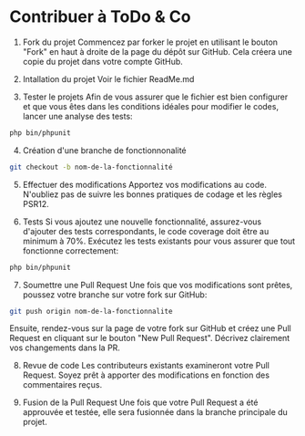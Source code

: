# Contribuer à ToDo & Co

1.  Fork du projet 
Commencez par forker le projet en utilisant le bouton "Fork" en haut à droite de la page du dépôt sur GitHub. Cela créera une copie du projet dans votre compte GitHub.

2.  Intallation du projet 
Voir le fichier ReadMe.md

3.  Tester le projets
Afin de vous assurer que le fichier est bien configurer et que vous êtes dans les conditions idéales pour modifier le codes, lancer une analyse des tests:
```bash
php bin/phpunit
``` 

4.  Création d'une branche de fonctionnonalité
```bash
git checkout -b nom-de-la-fonctionnalité 
``` 

5.  Effectuer des modifications
Apportez vos modifications au code. N'oubliez pas de suivre les bonnes pratiques de codage et les règles PSR12.

6.  Tests
Si vous ajoutez une nouvelle fonctionnalité, assurez-vous d'ajouter des tests correspondants, le code coverage doit être au minimum à 70%. Exécutez les tests existants pour vous assurer que tout fonctionne correctement:
```bash
php bin/phpunit
``` 

7.  Soumettre une Pull Request
Une fois que vos modifications sont prêtes, poussez votre branche sur votre fork sur GitHub:
```bash
git push origin nom-de-la-fonctionnalite
``` 
Ensuite, rendez-vous sur la page de votre fork sur GitHub et créez une Pull Request en cliquant sur le bouton "New Pull Request". Décrivez clairement vos changements dans la PR.

8.  Revue de code
Les contributeurs existants examineront votre Pull Request. Soyez prêt à apporter des modifications en fonction des commentaires reçus.

9.  Fusion de la Pull Request
Une fois que votre Pull Request a été approuvée et testée, elle sera fusionnée dans la branche principale du projet.

